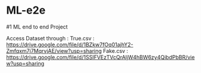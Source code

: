 # ML-e2e
#1 ML end to end Project

Access Dataset through :
True.csv : https://drive.google.com/file/d/1BZkw7fOq01ajhY2-Zmfqxm7j7MqrvjAE/view?usp=sharing
Fake.csv : https://drive.google.com/file/d/1SSIFVEzTVcQrAljW4hBW6zy4QibdPbBR/view?usp=sharing

